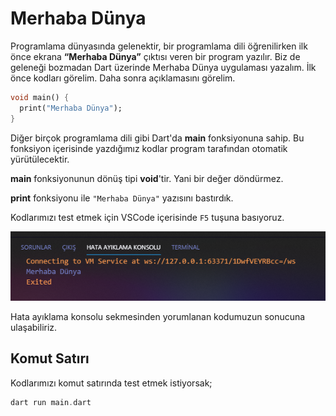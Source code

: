 # Merhaba Dünya

Programlama dünyasında gelenektir, bir programlama dili öğrenilirken ilk önce ekrana **“Merhaba Dünya”** çıktısı veren bir program yazılır. Biz de geleneği bozmadan Dart üzerinde Merhaba Dünya uygulaması yazalım. İlk önce kodları görelim. Daha sonra açıklamasını görelim.

```dart
void main() {
  print("Merhaba Dünya");
}
```

Diğer birçok programlama dili gibi Dart'da **main** fonksiyonuna sahip. Bu fonksiyon içerisinde yazdığımız kodlar program tarafından otomatik yürütülecektir. 

**main** fonksiyonunun dönüş tipi **void**'tir. Yani bir değer döndürmez.

**print** fonksiyonu ile `"Merhaba Dünya"` yazısını bastırdık.

Kodlarımızı test etmek için VSCode içerisinde `F5` tuşuna basıyoruz.

![Hata Ay&#x131;kla Konsolu](../.gitbook/assets/ek-aciklama-2020-08-10-205920.png)

Hata ayıklama konsolu sekmesinden yorumlanan kodumuzun sonucuna ulaşabiliriz.

## Komut Satırı

Kodlarımızı komut satırında test etmek istiyorsak;

```dart
dart run main.dart
```


